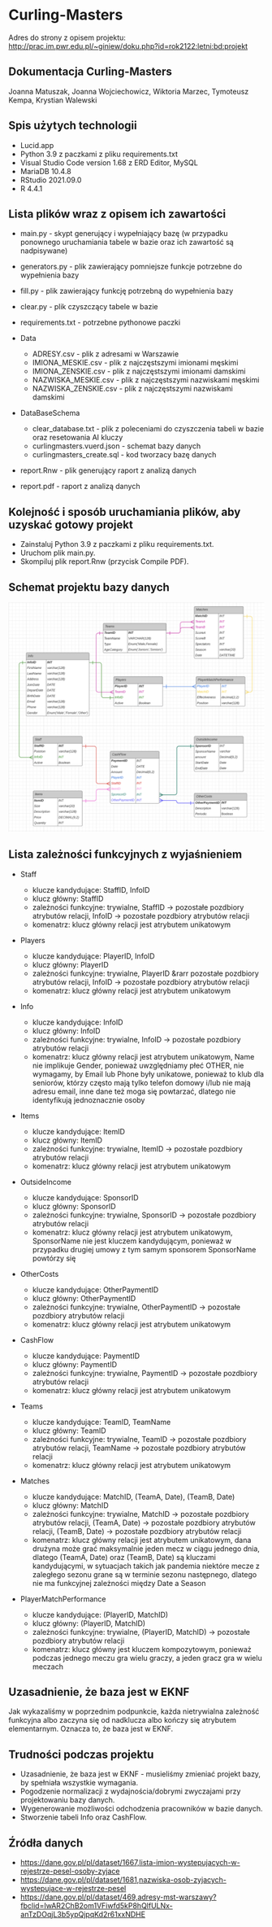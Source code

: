 # Curling-Masters

Adres do strony z opisem projektu: http://prac.im.pwr.edu.pl/~giniew/doku.php?id=rok2122:letni:bd:projekt

## Dokumentacja Curling-Masters
Joanna Matuszak, Joanna Wojciechowicz, Wiktoria Marzec, Tymoteusz Kempa, Krystian Walewski

## Spis użytych technologii

- Lucid.app
- Python 3.9 z paczkami z pliku requirements.txt
- Visual Studio Code version 1.68 z ERD Editor, MySQL
- MariaDB 10.4.8
- RStudio 2021.09.0
- R 4.4.1

## Lista plików wraz z opisem ich zawartości

- main.py - skypt generujący i wypełniający bazę (w przypadku ponownego uruchamiania tabele w bazie oraz ich zawartość są nadpisywane)
- generators.py - plik zawierający pomniejsze funkcje potrzebne do wypełnienia bazy
- fill.py - plik zawierający funkcję potrzebną do wypełnienia bazy
- clear.py - plik czyszczący tabele w bazie
- requirements.txt - potrzebne pythonowe paczki
- Data
    - ADRESY.csv - plik z adresami w Warszawie
    - IMIONA_MESKIE.csv - plik z najczęstszymi imionami męskimi
    - IMIONA_ZENSKIE.csv - plik z najczęstszymi imionami damskimi
    - NAZWISKA_MESKIE.csv - plik z najczęstszymi nazwiskami męskimi
    - NAZWISKA_ZENSKIE.csv - plik z najczęstszymi nazwiskami damskimi
- DataBaseSchema

    - clear_database.txt - plik z poleceniami do czyszczenia tabeli w bazie oraz resetowania AI kluczy
    - curlingmasters.vuerd.json - schemat bazy danych
    - curlingmasters_create.sql - kod tworzacy bazę danych
- report.Rnw - plik generujący raport z analizą danych
- report.pdf - raport z analizą danych

## Kolejność i sposób uruchamiania plików, aby uzyskać gotowy projekt

- Zainstaluj Python 3.9 z paczkami z pliku requirements.txt.
- Uruchom plik main.py.
- Skompiluj plik report.Rnw (przycisk Compile PDF).

## Schemat projektu bazy danych

![Screenshot](screen/schema.png)

## Lista zależności funkcyjnych z wyjaśnieniem

- Staff
    - klucze kandydujące: StaffID, InfoID
    - klucz główny: StaffID
    - zależności funkcyjne: trywialne, StaffID &rarr; pozostałe pozdbiory atrybutów relacji, InfoID &rarr; pozostałe pozdbiory atrybutów relacji
    - komenatrz: klucz główny relacji jest atrybutem unikatowym

    
- Players
    - klucze kandydujące: PlayerID, InfoID
    - klucz główny: PlayerID
    - zależności funkcyjne: trywialne, PlayerID &rarr pozostałe pozdbiory atrybutów relacji, InfoID &rarr; pozostałe pozdbiory atrybutów relacji
    - komenatrz: klucz główny relacji jest atrybutem unikatowym

    
- Info
    - klucze kandydujące: InfoID
    - klucz główny: InfoID
    - zależności funkcyjne: trywialne, InfoID &rarr; pozostałe pozdbiory atrybutów relacji
    - komenatrz: klucz główny relacji jest atrybutem unikatowym, Name nie implikuje Gender, ponieważ uwzględniamy płeć OTHER, nie wymagamy, by Email lub Phone były unikatowe, ponieważ to klub dla seniorów, którzy często mają tylko telefon domowy i/lub nie mają adresu email, inne dane też moga się powtarzać, dlatego nie identyfikują jednoznacznie osoby
    
- Items
    - klucze kandydujące: ItemID
    - klucz główny: ItemID
    - zależności funkcyjne: trywialne, ItemID &rarr; pozostałe pozdbiory atrybutów relacji
    - komenatrz: klucz główny relacji jest atrybutem unikatowym
    
- OutsideIncome
    - klucze kandydujące: SponsorID
    - klucz główny: SponsorID
    - zależności funkcyjne: trywialne, SponsorID &rarr; pozostałe pozdbiory atrybutów relacji
    - komenatrz: klucz główny relacji jest atrybutem unikatowym, SponsorName nie jest kluczem kandydującym, ponieważ w przypadku drugiej umowy z tym samym sponsorem SponsorName powtórzy się
    
- OtherCosts
    - klucze kandydujące: OtherPaymentID
    - klucz główny: OtherPaymentID
    - zależności funkcyjne: trywialne, OtherPaymentID &rarr; pozostałe pozdbiory atrybutów relacji
    - komenatrz: klucz główny relacji jest atrybutem unikatowym
    
- CashFlow
    - klucze kandydujące: PaymentID
    - klucz główny: PaymentID
    - zależności funkcyjne: trywialne, PaymentID &rarr; pozostałe pozdbiory atrybutów relacji
    - komenatrz: klucz główny relacji jest atrybutem unikatowym
    
- Teams
    - klucze kandydujące: TeamID, TeamName
    - klucz główny: TeamID
    - zależności funkcyjne: trywialne, TeamID &rarr; pozostałe pozdbiory atrybutów relacji, TeamName &rarr; pozostałe pozdbiory atrybutów relacji
    - komenatrz: klucz główny relacji jest atrybutem unikatowym
    
- Matches
    - klucze kandydujące: MatchID, (TeamA, Date), (TeamB, Date)
    - klucz główny: MatchID
    - zależności funkcyjne: trywialne, MatchID &rarr; pozostałe pozdbiory atrybutów relacji, (TeamA, Date) &rarr; pozostałe pozdbiory atrybutów relacji, (TeamB, Date) &rarr; pozostałe pozdbiory atrybutów relacji
    - komenatrz: klucz główny relacji jest atrybutem unikatowym, dana drużyna może grać maksymalnie jeden mecz w ciągu jednego dnia, dlatego (TeamA, Date) oraz (TeamB, Date) są kluczami kandydującymi, w sytuacjach takich jak pandemia niektóre mecze z zaległego sezonu grane są w terminie sezonu następnego, dlatego nie ma funkcyjnej zależności między Date a Season
    
- PlayerMatchPerformance
    - klucze kandydujące: (PlayerID, MatchID)
    - klucz główny: (PlayerID, MatchID)
    - zależności funkcyjne: trywialne, (PlayerID, MatchID) &rarr; pozostałe pozdbiory atrybutów relacji
    - komenatrz: klucz główny jest kluczem kompozytowym, ponieważ podczas jednego meczu gra wielu graczy, a jeden gracz gra w wielu meczach
 

## Uzasadnienie, że baza jest w EKNF

Jak wykazaliśmy w poprzednim podpunkcie, każda nietrywialna zależność funkcyjna albo zaczyna się od nadklucza albo kończy się atrybutem elementarnym. Oznacza to, że baza jest w EKNF.


## Trudności podczas projektu

- Uzasadnienie, że baza jest w EKNF - musieliśmy zmieniać projekt bazy, by spełniała wszystkie wymagania.
- Pogodzenie normalizacji z wydajnościa/dobrymi zwyczajami przy projektowaniu bazy danych.
- Wygenerowanie możliwości odchodzenia pracowników w bazie danych.
- Stworzenie tabeli Info oraz CashFlow.

## Źródła danych

- https://dane.gov.pl/pl/dataset/1667,lista-imion-wystepujacych-w-rejestrze-pesel-osoby-zyjace 
- https://dane.gov.pl/pl/dataset/1681,nazwiska-osob-zyjacych-wystepujace-w-rejestrze-pesel
- https://dane.gov.pl/pl/dataset/469,adresy-mst-warszawy?fbclid=IwAR2ChB2om1VFiwfd5kP8hQlfULNx-anTzDOqjL3b5ypQjpqKd2r61xxNDHE

